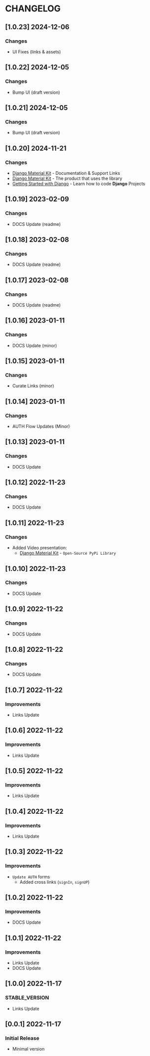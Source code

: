 # CHANGELOG

## [1.0.23] 2024-12-06
### Changes

- UI Fixes (links & assets)

## [1.0.22] 2024-12-05
### Changes

- Bump UI (draft version)

## [1.0.21] 2024-12-05
### Changes

- Bump UI (draft version)

## [1.0.20] 2024-11-21
### Changes

- [Django Material Kit](https://app-generator.dev/docs/products/django-libs/theme-material-kit.html) - Documentation & Support Links
- [Django Material Kit](https://app-generator.dev/product/material-kit/django/) - The product that uses the library
- [Getting Started with Django](https://app-generator.dev/docs/technologies/django/index.html) - Learn how to code **Django** Projects

## [1.0.19] 2023-02-09
### Changes

- DOCS Update (readme)

## [1.0.18] 2023-02-08
### Changes

- DOCS Update (readme)

## [1.0.17] 2023-02-08
### Changes

- DOCS Update (readme)

## [1.0.16] 2023-01-11
### Changes

- DOCS Update (minor)

## [1.0.15] 2023-01-11
### Changes

- Curate Links (minor) 

## [1.0.14] 2023-01-11
### Changes

- AUTH Flow Updates (Minor)

## [1.0.13] 2023-01-11
### Changes

- DOCS Update

## [1.0.12] 2022-11-23
### Changes

- DOCS Update

## [1.0.11] 2022-11-23
### Changes

- Added Video presentation:
  - [Django Material Kit](https://www.youtube.com/watch?v=LkFNuotJEUM) - `Open-Source PyPi Library`

## [1.0.10] 2022-11-23
### Changes

- DOCS Update

## [1.0.9] 2022-11-22
### Changes

- DOCS Update

## [1.0.8] 2022-11-22
### Changes

- DOCS Update

## [1.0.7] 2022-11-22
### Improvements

- Links Update

## [1.0.6] 2022-11-22
### Improvements

- Links Update

## [1.0.5] 2022-11-22
### Improvements

- Links Update

## [1.0.4] 2022-11-22
### Improvements

- Links Update

## [1.0.3] 2022-11-22
### Improvements

- `Update AUTH` forms
  - Added cross links (`signIn`, `signUP`) 

## [1.0.2] 2022-11-22
### Improvements

- DOCS Update 

## [1.0.1] 2022-11-22
### Improvements

- Links Update
- DOCS Update 

## [1.0.0] 2022-11-17
### STABLE_VERSION

- Links Update 

## [0.0.1] 2022-11-17
### Initial Release

- Minimal version
